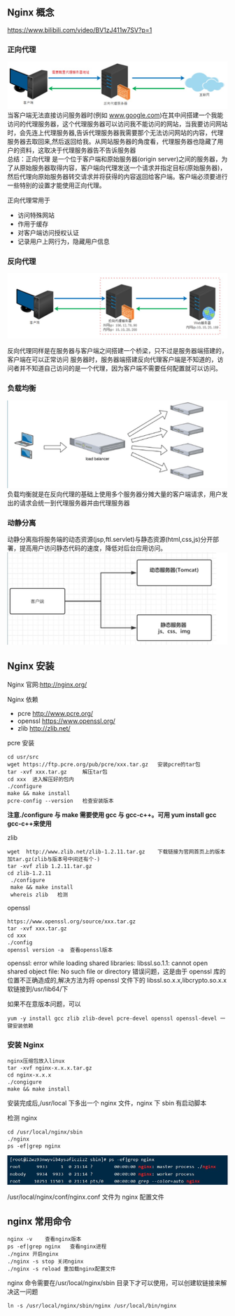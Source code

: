 ## Nginx 概念

https://www.bilibili.com/video/BV1zJ411w7SV?p=1

### 正向代理

![](Image/正向代理.jpg)
当客户端无法直接访问服务器时(例如 www.google.com)在其中间搭建一个我能访问的代理服务器，这个代理服务器可以访问我不能访问的网站，当我要访问网站时，会先连上代理服务器,告诉代理服务器我需要那个无法访问网站的内容，代理服务器去取回来,然后返回给我。从网站服务器的角度看，代理服务器也隐藏了用户的资料，这取决于代理服务器告不告诉服务器  
总结：正向代理 是一个位于客户端和原始服务器(origin server)之间的服务器，为了从原始服务器取得内容，客户端向代理发送一个请求并指定目标(原始服务器)，然后代理向原始服务器转交请求并将获得的内容返回给客户端。客户端必须要进行一些特别的设置才能使用正向代理。

正向代理常用于

- 访问特殊网站
- 作用于缓存
- 对客户端访问授权认证
- 记录用户上网行为，隐藏用户信息

### 反向代理

![](Image/反向代理.jpg)

反向代理同样是在服务器与客户端之间搭建一个桥梁，只不过是服务器端搭建的，客户端在可以正常访问 服务器时，服务器端搭建反向代理客户端是不知道的，访问者并不知道自己访问的是一个代理，因为客户端不需要任何配置就可以访问。

### 负载均衡

![](Image/负载均衡.jpg)
负载均衡就是在反向代理的基础上使用多个服务器分摊大量的客户端请求，用户发出的请求会统一到代理服务器并由代理服务器

### 动静分离

动静分离指将服务端的动态资源(jsp,ftl.servlet)与静态资源(html,css,js)分开部署，提高用户访问静态代码的速度，降低对后台应用访问。
![](Image/动静分离.jpg)

## Nginx 安装

Nginx 官网:http://nginx.org/

Nginx 依赖

- pcre http://www.pcre.org/
- openssl https://www.openssl.org/
- zlib http://zlib.net/

pcre 安装

    cd usr/src
    wget https://ftp.pcre.org/pub/pcre/xxx.tar.gz   安装pcre的tar包
    tar -xvf xxx.tar.gz     解压tar包
    cd xxx  进入解压好的包内
    ./configure
    make && make install
    pcre-config --version   检查安装版本

**注意./configure 与 make 需要使用 gcc 与 gcc-c++。可用 yum install gcc gcc-c++来使用**

zlib

    wget  http://www.zlib.net/zlib-1.2.11.tar.gz    下载链接为官网首页上的版本加tar.gz(zlib与版本号中间还有个-)
    tar -xvf zlib 1.2.11.tar.gz
    cd zlib-1.2.11
     ./configure
     make && make install
     whereis zlib   检测

openssl

    https://www.openssl.org/source/xxx.tar.gz
    tar -xvf xxx.tar.gz
    cd xxx
    ./config
    openssl version -a  查看openssl版本

openssl: error while loading shared libraries: libssl.so.1.1: cannot open shared object file: No such file or directory 错误问题，这是由于 openssl 库的位置不正确造成的,解决方法为将 openssl 文件下的 libssl.so.x.x,libcrypto.so.x.x 软链接到/usr/lib64/下

如果不在意版本问题，可以

    yum -y install gcc zlib zlib-devel pcre-devel openssl openssl-devel 一键安装依赖

### 安装 Nginx

    nginx压缩包放入linux
    tar -xvf nginx-x.x.x.tar.gz
    cd nginx-x.x.x
    ./congigure
    make && make install

安装完成后,/usr/local 下多出一个 nginx 文件，nginx 下 sbin 有启动脚本

检测 nginx

    cd /usr/local/nginx/sbin
    ./nginx
    ps -ef|grep nginx

![](Image/检测运行进程.jpg)

/usr/local/nginx/conf/nginx.conf 文件为 nginx 配置文件

## nginx 常用命令

    nginx -v    查看nginx版本
    ps -ef|grep nginx   查看nginx进程
    ./nginx 开启nginx
    ./nginx -s stop 关闭nginx
    ./nginx -s reload 重加载nginx配置文件

nginx 命令需要在/usr/local/nginx/sbin 目录下才可以使用，可以创建软链接来解决这一问题

    ln -s /usr/local/nginx/sbin/nginx /usr/local/bin/nginx
